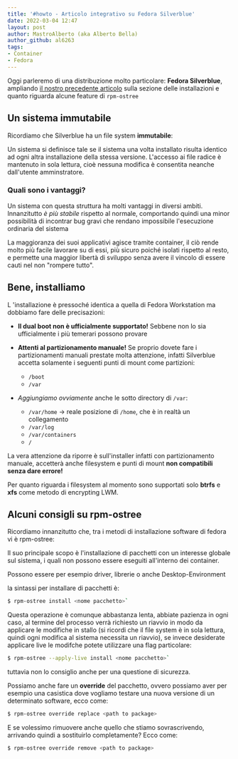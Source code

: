```yaml
---
title: '#howto - Articolo integrativo su Fedora Silverblue'
date: 2022-03-04 12:47
layout: post 
author: MastroAlberto (aka Alberto Bella) 
author_github: al6263
tags:
- Container
- Fedora
---
```


Oggi parleremo di una distribuzione molto particolare: **Fedora Silverblue**, ampliando [il nostro precedente articolo](https://linuxhub.it/articles/howto-breve-introduzione-all-uso-di-silverblue/) sulla sezione delle installazioni e quanto riguarda alcune feature di `rpm-ostree`

## Un sistema immutabile

Ricordiamo che Silverblue ha un file system **immutabile**:

Un sistema si definisce tale se il sistema una volta installato risulta identico ad ogni altra installazione della stessa versione. 
L'accesso ai file radice è mantenuto in sola lettura, cioè nessuna modifica è consentita neanche dall'utente amminstratore.

### Quali sono i vantaggi?

Un sistema con questa struttura ha molti vantaggi in diversi ambiti.  
Innanzitutto *è più stabile* rispetto al normale, comportando quindi una minor possibilità di incontrar bug gravi che rendano impossibile l'esecuzione ordinaria del sistema

La maggioranza dei suoi applicativi agisce tramite container, il ciò rende molto più facile lavorare su di essi, più sicuro poiché isolati rispetto al resto, e permette una maggior libertà di sviluppo senza avere il vincolo di essere cauti nel non "rompere tutto".

## Bene, installiamo

L 'installazione è pressoché identica a quella di Fedora Workstation ma dobbiamo fare delle precisazioni:

- **Il dual boot non è ufficialmente supportato!** Sebbene non lo sia ufficialmente i più temerari possono provare

- **Attenti al partizionamento manuale!** Se proprio  dovete fare i partizionamenti manuali prestate molta attenzione, infatti Silverblue accetta solamente i seguenti punti di mount come partizioni: 
  - `/boot`
  - `/var`

- *Aggiungiamo ovviamente* anche le sotto directory di `/var`:

   - `/var/home`  -> reale posizione di `/home`, che è in realtà un collegamento
   - `/var/log`
   - `/var/containers`
   - `/`

La vera attenzione da riporre è sull'installer infatti con partizionamento manuale, accetterà anche filesystem e punti di mount **non compatibili senza dare errore!**

Per quanto riguarda i filesystem al momento sono supportati solo **btrfs** e **xfs** come metodo di encrypting LWM.

## Alcuni consigli su rpm-ostree

Ricordiamo innanzitutto che, tra i metodi di installazione software di fedora vi è rpm-ostree:

Il suo principale scopo è l'installazione di pacchetti con un interesse globale sul sistema, i quali non possono essere eseguiti all'interno dei container.

Possono essere per esempio driver, librerie o anche Desktop-Environment

la sintassi per installare di pacchetti è: 

```bash
$ rpm-ostree install <nome pacchetto>`
```

Questa operazione è comunque abbastanza lenta, abbiate pazienza in ogni caso, al termine del processo verrà richiesto un riavvio in modo da applicare le modifiche in stallo (si ricordi che il file system è in sola lettura, quindi ogni modifica al sistema necessita un riavvio), se invece desiderate applicare live le modifche potete utilizzare una flag particolare:

```bash
$ rpm-ostree --apply-live install <nome pacchetto>` 
```

tuttavia non lo consiglio anche per una questione di sicurezza.

Possiamo anche fare un **override** del pacchetto, ovvero possiamo aver per esempio una casistica dove vogliamo testare una nuova versione di un determinato software, ecco come:

```bash
$ rpm-ostree override replace <path to package>
```

E se volessimo rimuovere anche quello che stiamo sovrascrivendo, arrivando quindi a sostituirlo completamente? Ecco come:

```bash
$ rpm-ostree override remove <path to package>
```

